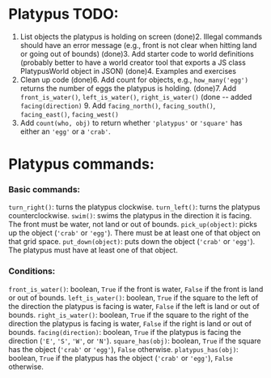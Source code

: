 # Platypus TODO:

1. List objects the platypus is holding on screen
(done)2. Illegal commands should have an error message (e.g., front is not clear when hitting land or going out of bounds)
(done)3. Add starter code to world definitions (probably better to have a world creator tool that exports a JS class PlatypusWorld object in JSON)
(done)4. Examples and exercises
5. Clean up code
(done)6. Add count for objects, e.g., `how_many('egg')` returns the number of eggs the platypus is holding.
(done)7. Add `front_is_water()`, `left_is_water()`, `right_is_water()`
(done -- added `facing(direction)` 9. Add `facing_north()`, `facing_south()`, `facing_east()`, `facing_west()`
8. Add `count(who, obj)` to return whether `'platypus'` or `'square'` has either an `'egg'` or a `'crab'`.

# Platypus commands:

### Basic commands: 
`turn_right()`: turns the platypus clockwise.
`turn_left()`: turns the platypus counterclockwise.
`swim()`: swims the platypus in the direction it is facing. The front must be water, not land or out of bounds.
`pick_up(object)`: picks up the object (`'crab'` or `'egg'`). There must be at least one of that object on that grid space.
`put_down(object)`: puts down the object (`'crab'` or `'egg'`). The platypus must have at least one of that object.

### Conditions:
`front_is_water()`: boolean, `True` if the front is water, `False` if the front is land or out of bounds. 
`left_is_water()`: boolean, `True` if the square to the left of the direction the platypus is facing is water, `False` if the left is land or out of bounds. 
`right_is_water()`: boolean, `True` if the square to the right of the direction the platypus is facing is water, `False` if the right is land or out of bounds. 
`facing(direction)`: boolean, `True` if the platypus is facing the direction (`'E'`, `'S'`, `'W'`, or `'N'`).
`square_has(obj)`: boolean, `True` if the square has the object (`'crab'` or `'egg'`), `False` otherwise.
`platypus_has(obj)`: boolean, `True` if the platypus has the object (`'crab'` or `'egg'`), `False` otherwise.



